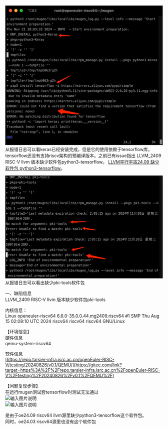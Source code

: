 ![image.png](https://raw.githubusercontent.com/KrealHtz/NoteImage/master/data/202411212018660.png)
从报错日志可以看keras已经安装完成，但是它的使用依赖于tensorflow库，tensorflow还没有支持riscv架构的预编译版本。之前已有issue指出 LLVM_2409 RISC-V llvm 版本缺少软件包python3-tensorflow。
 [LLVM平行宇宙24.09 缺少软件包 python3-tensorflow](https://gitee.com/openeuler/RISC-V/issues/IARG19?from=project-issue&search_text=tensorflow)。



![image.png](https://raw.githubusercontent.com/KrealHtz/NoteImage/master/data/202411212036406.png)
从报错日志可以看出缺少pki-tools软件包








一、缺陷信息  
LLVM_2409 RISC-V llvm 版本缺少软件包pki-tools

内核信息：  
Linux openeuler-riscv64 6.6.0-35.0.0.44.mg2409.riscv64 #1 SMP Thu Aug 15 02:08:10 UTC 2024 riscv64 riscv64 riscv64 GNU/Linux

【环境信息】  
硬件信息  
qemu-system-riscv64

软件信息  
[https://repo.tarsier-infra.isrc.ac.cn/openEuler-RISC-V/testing/20240826/v0.1/QEMU/](https://gitee.com/link?target=https%3A%2F%2Frepo.tarsier-infra.isrc.ac.cn%2FopenEuler-RISC-V%2Ftesting%2F20240826%2Fv0.1%2FQEMU%2F)

【问题复现步骤】  
在运行mugen测试套tensorflow时测试无法通过  
![输入图片说明](https://foruda.gitee.com/images/1726302818407595975/0feaee39_10273636.png "屏幕截图")  
![输入图片说明](https://foruda.gitee.com/images/1726302832449202600/05b63907_10273636.png "屏幕截图")

是由于oe24.09 riscv64 llvm源里缺少python3-tensorflow这个软件包。  
同时，oe24.03 riscv64源里也没有这个软件包


